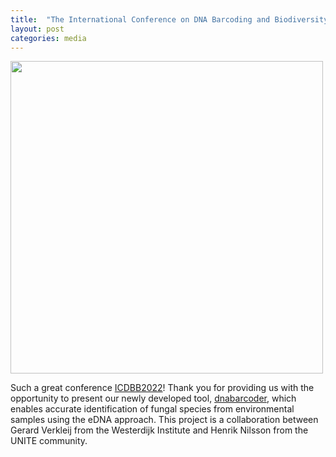 ```yaml
---
title:  "The International Conference on DNA Barcoding and Biodiversity (ICDBB) 2022"
layout: post
categories: media
---
```


<img src="https://github.com/vuthuyduong/vuthuyduong.github.io/assets/24915122/ce93ed7f-2502-4f91-90bb-fc33645d51a0" height="500"/>

Such a great conference [ICDBB2022](https://ggbc.eu/icdbb-2022-25-27-may-2022-website-now-available/)! Thank you for providing us with the opportunity to present our newly developed tool, 
[dnabarcoder](https://github.com/vuthuyduong/dnabarcoder), 
which enables accurate identification of fungal species from environmental samples using the eDNA approach. 
This project is a collaboration between Gerard Verkleij from the Westerdijk Institute and Henrik Nilsson from the UNITE community.
 
